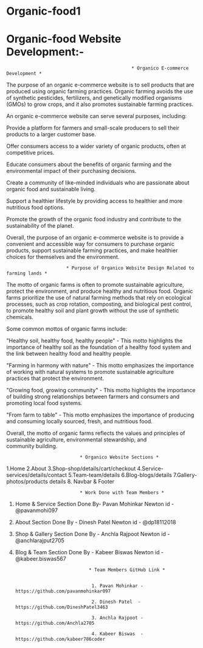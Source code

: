 # Organic-food1

# Organic-food Website Development:-

                                                  * Organico E-commerce Development *

The purpose of an organic e-commerce website is to sell products that are produced using organic farming practices. Organic farming avoids the use of synthetic pesticides, fertilizers, and genetically modified organisms (GMOs) to grow crops, and it also promotes sustainable farming practices.

An organic e-commerce website can serve several purposes, including:

Provide a platform for farmers and small-scale producers to sell their products to a larger customer base.

Offer consumers access to a wider variety of organic products, often at competitive prices.

Educate consumers about the benefits of organic farming and the environmental impact of their purchasing decisions.

Create a community of like-minded individuals who are passionate about organic food and sustainable living.

Support a healthier lifestyle by providing access to healthier and more nutritious food options.

Promote the growth of the organic food industry and contribute to the sustainability of the planet.

Overall, the purpose of an organic e-commerce website is to provide a convenient and accessible way for consumers to purchase organic products, support sustainable farming practices, and make healthier choices for themselves and the environment.

                          * Purpose of Organico Website Design Related to farming lands *

 The motto of organic farms is often to promote sustainable agriculture, protect the environment, and produce healthy and nutritious food. Organic farms prioritize the use of natural farming methods that rely on ecological processes, such as crop rotation, composting, and biological pest control, to promote healthy soil and plant growth without the use of synthetic chemicals.

Some common mottos of organic farms include:

"Healthy soil, healthy food, healthy people" - This motto highlights the importance of healthy soil as the foundation of a healthy food system and the link between healthy food and healthy people.

"Farming in harmony with nature" - This motto emphasizes the importance of working with natural systems to promote sustainable agriculture practices that protect the environment.

"Growing food, growing community" - This motto highlights the importance of building strong relationships between farmers and consumers and promoting local food systems.

"From farm to table" - This motto emphasizes the importance of producing and consuming locally sourced, fresh, and nutritious food.

Overall, the motto of organic farms reflects the values and principles of sustainable agriculture, environmental stewardship, and community building.                      





                               * Organico Website Sections *
1.Home
2.About
3.Shop-shop/details/cart/checkout
4.Service-services/details/contact
5.Team-team/details
6.Blog-blogs/details
7.Gallery-photos/products details
8. Navbar & Footer
                                 
                               * Work Done with Team Members *


1. Home & Service Section Done By- Pavan Mohinkar          Newton id - @pavanmohi097

2. About Section Done By - Dinesh Patel                    Newton id - @dp18112018

3. Shop & Gallery Section Done By - Anchla Rajpoot         Newton id - @anchlarajput2705

4. Blog & Team Section Done By - Kabeer Biswas             Newton id - @kabeer.biswas567

                                    
                                  * Team Members GitHub Link *


                                   1. Pavan Mohinkar -  https://github.com/pavanmohinkar097

                                   2. Dinesh Patel  -   https://github.com/DineshPatel3463

                                   3. Anchla Rajpoot -  https://github.com/Anchla2705

                                   4. Kabeer Biswas  -  https://github.com/kabeer786coder
